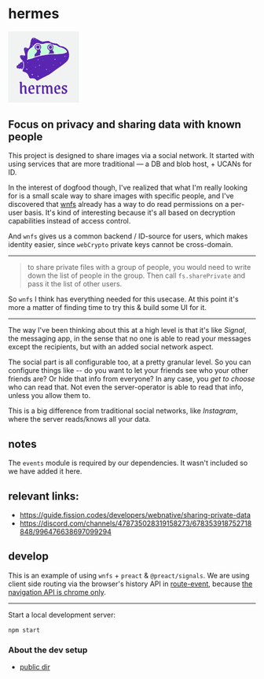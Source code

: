 # hermes

<div>
    <img style="width: 15vw" src="./hermes_logo_edit.png" alt="Hermes logo"
        title="Hermes logo"
    >
</div>

## Focus on privacy and sharing data with known people

This project is designed to share images via a social network. It started with using services that are more traditional — a DB and blob host, + UCANs for ID.

In the interest of dogfood though, I've realized that what I'm really looking for is a small scale way to share images with specific people, and I've discovered that [wnfs](https://guide.fission.codes/developers/webnative/file-system-wnfs) already has a way to do read permissions on a per-user basis. It's kind of interesting because it's all based on decryption capabilities instead of access control.

And `wnfs` gives us a common backend / ID-source for users, which makes identity easier, since `webCrypto` private keys cannot be cross-domain.

--------------

> to share private files with a group of people, you would need to write down the list of people in the group. Then call `fs.sharePrivate` and pass it the list of other users.

So `wnfs` I think has everything needed for this usecase. At this point it's more a matter of finding time to try this & build some UI for it.

-----------------

The way I've been thinking about this at a high level is that it's like *Signal*, the messaging app, in the sense that no one is able to read your messages except the recipients, but with an added social network aspect. 

The social part is all configurable too, at a pretty granular level. So you can configure things like -- do you want to let your friends see who your other friends are? Or hide that info from everyone? In any case, you *get to choose* who can read that. Not even the server-operator is able to read that info, unless you allow them to.

This is a big difference from traditional social networks, like *Instagram*, where the server reads/knows all your data.

## notes
The `events` module is required by our dependencies. It wasn't included so we have added it here.

## relevant links:

* https://guide.fission.codes/developers/webnative/sharing-private-data
* https://discord.com/channels/478735028319158273/678353918752718848/996476638697099294


## develop
This is an example of using `wnfs` + `preact` & `@preact/signals`. We are using client side routing via the browser's history API in [route-event](https://github.com/nichoth/route-event), because [the navigation API is chrome only](https://github.com/nichoth/hermes/discussions/10).

--------------

Start a local development server:
```
npm start
```

### About the dev setup

* [public dir](https://vitejs.dev/guide/assets.html)
